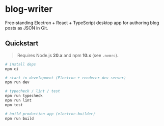 # blog-writer

Free‑standing Electron + React + TypeScript desktop app for authoring blog posts as JSON in Git.

## Quickstart

> Requires Node.js **20.x** and npm **10.x** (see `.nvmrc`).

```bash
# install deps
npm ci

# start in development (Electron + renderer dev server)
npm run dev

# typecheck / lint / test
npm run typecheck
npm run lint
npm test

# build production app (electron-builder)
npm run build
